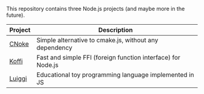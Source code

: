 This repository contains three Node.js projects (and maybe more in the future).

Project                                                       | Description
--------------------------------------------------------------|-------------------------------------------------------------
[CNoke](https://github.com/Koromix/luigi/tree/master/cnoke)   | Simple alternative to cmake.js, without any dependency
[Koffi](https://github.com/Koromix/luigi/tree/master/koffi)   | Fast and simple FFI (foreign function interface) for Node.js
[Luiggi](https://github.com/Koromix/luigi/tree/master/luiggi) | Educational toy programming language implemented in JS
